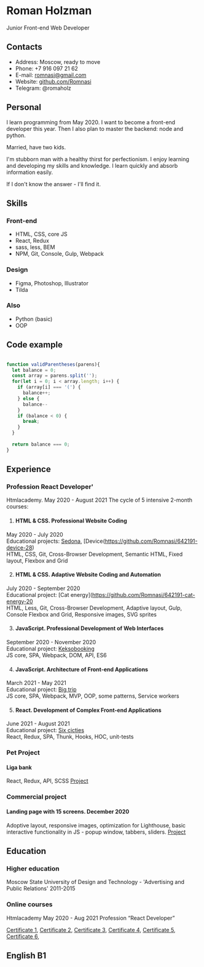 # Roman Holzman

Junior Front-end Web Developer

## Contacts

- Address: Moscow, ready to move
- Phone: +7 916 097 21 62
- E-mail: romnasi@gmail.com
- Website: [github.com/Romnasi](https://github.com/Romnasi)
- Telegram: @romaholz

## Personal

I learn programming from May 2020. I want to become a front-end developer this year. Then I also plan to master the backend: node and python.

Married, have two kids.

I'm stubborn man with a healthy thirst for perfectionism. I enjoy learning and developing my skills and knowledge. I learn quickly and absorb information easily. 

If I don't know the answer - I'll find it.

## Skills

### Front-end

- HTML, CSS, core JS
- React, Redux
- sass, less, BEM
- NPM, Git, Console, Gulp, Webpack

### Design

- Figma, Photoshop, Illustrator
- Tilda

### Also

- Python (basic)
- OOP

## Code example

```javascript

function validParentheses(parens){
  let balance = 0;
  const array = parens.split('');
  for(let i = 0; i < array.length; i++) {
    if (array[i] === '(') {
      balance++;
    } else {
      balance--
    }
    if (balance < 0) {
      break;
    }
  }
  
  return balance === 0;
}
```

## Experience

### Profession React Developer'

Htmlacademy. May 2020 - August 2021
The cycle of 5 intensive 2-month courses:

1. #### HTML & CSS. Professional Website Coding

May 2020 - July 2020  
Educational projects: [Sedona](https://github.com/Romnasi/642191-sedona-28), [Device(https://github.com/Romnasi/642191-device-28)  
HTML, CSS, Git, Cross-Browser Development, Semantic HTML, Fixed layout, Flexbox and Grid

2. #### HTML & CSS. Adaptive Website Coding and Automation

July 2020 - September 2020  
Educational project: [Cat energy](https://github.com/Romnasi/642191-cat-energy-20  
HTML, Less, Git, Cross-Browser Development, Adaptive layout, Gulp, Console Flexbox and Grid, Responsive images, SVG sprites  

3. #### JavaScript. Professional Development of Web Interfaces
September 2020 - November 2020  
Educational project: [Keksobooking](https://github.com/Romnasi/642191-keksobooking-21)  
JS core, SPA, Webpack, DOM, API, ES6

4. #### JavaScript. Architecture of Front-end Applications

March 2021 - May 2021  
Educational project: [Big trip](https://github.com/Romnasi/642191-big-trip-14)  
JS core, SPA, Webpack, MVP, OOP, some patterns, Service workers

5. #### React. Development of Complex Front-end Applications

June 2021 - August 2021  
Educational project: [Six cicties](https://github.com/Romnasi/642191-six-cities-7)  
React, Redux, SPA, Thunk, Hooks, HOC, unit-tests  

### Pet Project

#### Liga bank
React, Redux, API, SCSS
[Project](https://github.com/Romnasi/holzman_ligabank)

### Commercial project

#### Landing page with 15 screens. December 2020

Adoptive layout, responsive images, optimization for Lighthouse, basic interactive functionality in JS - popup window, tabbers, sliders.
[Project](https://linasee.com/reklama-na-bilbordah/)

## Education

### Higher education

Moscow State University of Design and Technology - 'Advertising and Public Relations' 2011-2015

### Online courses

Htmlacademy May 2020 - Aug 2021
  Profession “React Developer”

  [Certificate 1](https://assets.htmlacademy.ru/certificates/intensive/159/642191.pdf),
  [Certificate 2](https://assets.htmlacademy.ru/certificates/intensive/161/642191.pdf),
  [Certificate 3](https://assets.htmlacademy.ru/certificates/intensive/173/642191.pdf),
  [Certificate 4](https://assets.htmlacademy.ru/certificates/intensive/181/642191.pdf),
  [Certificate 5](https://assets.htmlacademy.ru/certificates/intensive/181/642191.pdf),
  [Certificate 6](https://assets.htmlacademy.ru/certificates/profession/17/642191.pdf),

## English B1

